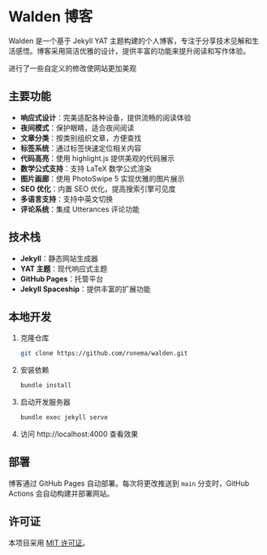 # Walden 博客

Walden 是一个基于 Jekyll YAT 主题构建的个人博客，专注于分享技术见解和生活感悟。博客采用简洁优雅的设计，提供丰富的功能来提升阅读和写作体验。

进行了一些自定义的修改使网站更加美观

## 主要功能

- **响应式设计**：完美适配各种设备，提供流畅的阅读体验
- **夜间模式**：保护眼睛，适合夜间阅读
- **文章分类**：按类别组织文章，方便查找
- **标签系统**：通过标签快速定位相关内容
- **代码高亮**：使用 highlight.js 提供美观的代码展示
- **数学公式支持**：支持 LaTeX 数学公式渲染
- **图片画廊**：使用 PhotoSwipe 5 实现优雅的图片展示
- **SEO 优化**：内置 SEO 优化，提高搜索引擎可见度
- **多语言支持**：支持中英文切换
- **评论系统**：集成 Utterances 评论功能

## 技术栈

- **Jekyll**：静态网站生成器
- **YAT 主题**：现代响应式主题
- **GitHub Pages**：托管平台
- **Jekyll Spaceship**：提供丰富的扩展功能

## 本地开发

1. 克隆仓库
   ```bash
   git clone https://github.com/ronema/walden.git
   ```
2. 安装依赖
   ```bash
   bundle install
   ```
3. 启动开发服务器
   ```bash
   bundle exec jekyll serve
   ```
4. 访问 http://localhost:4000 查看效果

## 部署

博客通过 GitHub Pages 自动部署。每次将更改推送到 `main` 分支时，GitHub Actions 会自动构建并部署网站。

## 许可证

本项目采用 [MIT 许可证](https://opensource.org/licenses/MIT)。
